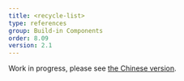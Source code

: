 ```yaml
---
title: <recycle-list>
type: references
group: Build-in Components
order: 8.09
version: 2.1
---
```


Work in progress, please see [the Chinese version](../../cn/references/components/recycle-list.html).
